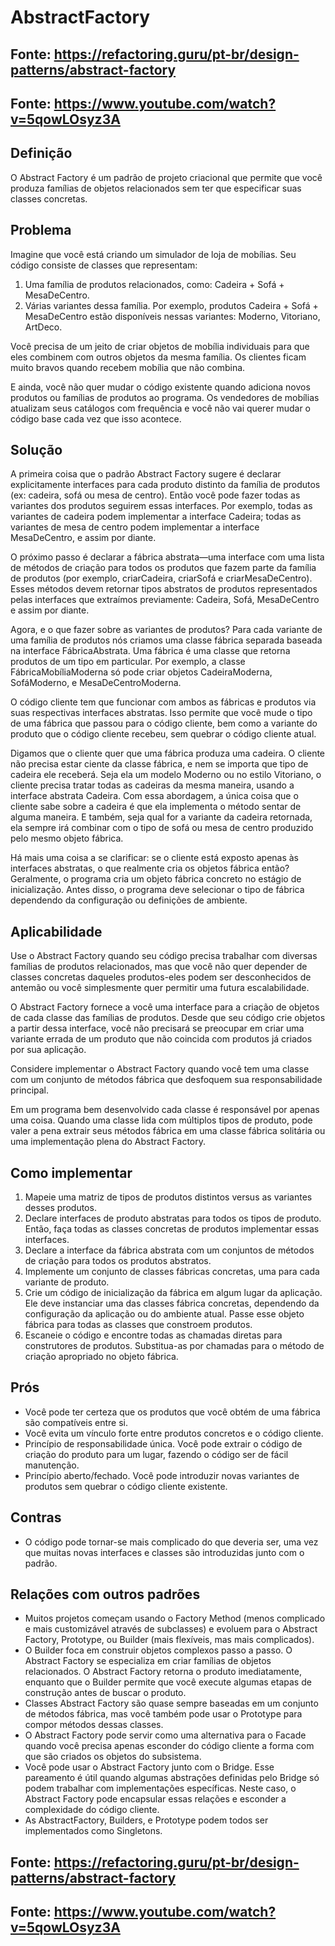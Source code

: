 ﻿# AbstractFactory

## Fonte: https://refactoring.guru/pt-br/design-patterns/abstract-factory
## Fonte: https://www.youtube.com/watch?v=5qowLOsyz3A

## Definição

O Abstract Factory é um padrão de projeto criacional que permite que você produza famílias de objetos relacionados sem ter que especificar suas classes concretas.

## Problema

Imagine que você está criando um simulador de loja de mobílias. Seu código consiste de classes que representam:

1. Uma família de produtos relacionados, como: Cadeira + Sofá + MesaDeCentro.
2. Várias variantes dessa família. Por exemplo, produtos Cadeira + Sofá + MesaDeCentro estão disponíveis nessas variantes: Moderno, Vitoriano, ArtDeco.

Você precisa de um jeito de criar objetos de mobília individuais para que eles combinem com outros objetos da mesma família. Os clientes ficam muito bravos quando recebem mobília que não combina.

E ainda, você não quer mudar o código existente quando adiciona novos produtos ou famílias de produtos ao programa. Os vendedores de mobílias atualizam seus catálogos com frequência e você não vai querer mudar o código base cada vez que isso acontece.

## Solução
	
A primeira coisa que o padrão Abstract Factory sugere é declarar explicitamente interfaces para cada produto distinto da família de produtos (ex: cadeira, sofá ou mesa de centro). Então você pode fazer todas as variantes dos produtos seguirem essas interfaces. Por exemplo, todas as variantes de cadeira podem implementar a interface Cadeira; todas as variantes de mesa de centro podem implementar a interface MesaDeCentro, e assim por diante.

O próximo passo é declarar a fábrica abstrata—uma interface com uma lista de métodos de criação para todos os produtos que fazem parte da família de produtos (por exemplo, criarCadeira, criarSofá e criarMesaDeCentro). Esses métodos devem retornar tipos abstratos de produtos representados pelas interfaces que extraímos previamente: Cadeira, Sofá, MesaDeCentro e assim por diante.

Agora, e o que fazer sobre as variantes de produtos? Para cada variante de uma família de produtos nós criamos uma classe fábrica separada baseada na interface FábricaAbstrata. Uma fábrica é uma classe que retorna produtos de um tipo em particular. Por exemplo, a classe FábricaMobíliaModerna só pode criar objetos CadeiraModerna, SofáModerno, e MesaDeCentroModerna.

O código cliente tem que funcionar com ambos as fábricas e produtos via suas respectivas interfaces abstratas. Isso permite que você mude o tipo de uma fábrica que passou para o código cliente, bem como a variante do produto que o código cliente recebeu, sem quebrar o código cliente atual.

Digamos que o cliente quer que uma fábrica produza uma cadeira. O cliente não precisa estar ciente da classe fábrica, e nem se importa que tipo de cadeira ele receberá. Seja ela um modelo Moderno ou no estilo Vitoriano, o cliente precisa tratar todas as cadeiras da mesma maneira, usando a interface abstrata Cadeira. Com essa abordagem, a única coisa que o cliente sabe sobre a cadeira é que ela implementa o método sentar de alguma maneira. E também, seja qual for a variante da cadeira retornada, ela sempre irá combinar com o tipo de sofá ou mesa de centro produzido pelo mesmo objeto fábrica.

Há mais uma coisa a se clarificar: se o cliente está exposto apenas às interfaces abstratas, o que realmente cria os objetos fábrica então? Geralmente, o programa cria um objeto fábrica concreto no estágio de inicialização. Antes disso, o programa deve selecionar o tipo de fábrica dependendo da configuração ou definições de ambiente.

## Aplicabilidade
	
 Use o Abstract Factory quando seu código precisa trabalhar com diversas famílias de produtos relacionados, mas que você não quer depender de classes concretas daqueles produtos-eles podem ser desconhecidos de antemão ou você simplesmente quer permitir uma futura escalabilidade.

 O Abstract Factory fornece a você uma interface para a criação de objetos de cada classe das famílias de produtos. Desde que seu código crie objetos a partir dessa interface, você não precisará se preocupar em criar uma variante errada de um produto que não coincida com produtos já criados por sua aplicação.

Considere implementar o Abstract Factory quando você tem uma classe com um conjunto de métodos fábrica que desfoquem sua responsabilidade principal.

Em um programa bem desenvolvido cada classe é responsável por apenas uma coisa. Quando uma classe lida com múltiplos tipos de produto, pode valer a pena extrair seus métodos fábrica em uma classe fábrica solitária ou uma implementação plena do Abstract Factory.

## Como implementar
	
1. Mapeie uma matriz de tipos de produtos distintos versus as variantes desses produtos.
2. Declare interfaces de produto abstratas para todos os tipos de produto. Então, faça todas as classes concretas de produtos implementar essas interfaces.
3. Declare a interface da fábrica abstrata com um conjuntos de métodos de criação para todos os produtos abstratos.
4. Implemente um conjunto de classes fábricas concretas, uma para cada variante de produto.
5. Crie um código de inicialização da fábrica em algum lugar da aplicação. Ele deve instanciar uma das classes fábrica concretas, dependendo da configuração da aplicação ou do ambiente atual. Passe esse objeto fábrica para todas as classes que constroem produtos.
6. Escaneie o código e encontre todas as chamadas diretas para construtores de produtos. Substitua-as por chamadas para o método de criação apropriado no objeto fábrica.

## Prós

 - Você pode ter certeza que os produtos que você obtém de uma fábrica são compatíveis entre si.
 - Você evita um vínculo forte entre produtos concretos e o código cliente.
 - Princípio de responsabilidade única. Você pode extrair o código de criação do produto para um lugar, fazendo o código ser de fácil manutenção.
 - Princípio aberto/fechado. Você pode introduzir novas variantes de produtos sem quebrar o código cliente existente.
	
## Contras

- O código pode tornar-se mais complicado do que deveria ser, uma vez que muitas novas interfaces e classes são introduzidas junto com o padrão.

##  Relações com outros padrões

- Muitos projetos começam usando o Factory Method (menos complicado e mais customizável através de subclasses) e evoluem para o Abstract Factory, Prototype, ou Builder (mais flexíveis, mas mais complicados).
- O Builder foca em construir objetos complexos passo a passo. O Abstract Factory se especializa em criar famílias de objetos relacionados. O Abstract Factory retorna o produto imediatamente, enquanto que o Builder permite que você execute algumas etapas de construção antes de buscar o produto.
- Classes Abstract Factory são quase sempre baseadas em um conjunto de métodos fábrica, mas você também pode usar o Prototype para compor métodos dessas classes.
- O Abstract Factory pode servir como uma alternativa para o Facade quando você precisa apenas esconder do código cliente a forma com que são criados os objetos do subsistema.
- Você pode usar o Abstract Factory junto com o Bridge. Esse pareamento é útil quando algumas abstrações definidas pelo Bridge só podem trabalhar com implementações específicas. Neste caso, o Abstract Factory pode encapsular essas relações e esconder a complexidade do código cliente.
- As AbstractFactory, Builders, e Prototype podem todos ser implementados como Singletons.

## Fonte: https://refactoring.guru/pt-br/design-patterns/abstract-factory
## Fonte: https://www.youtube.com/watch?v=5qowLOsyz3A
